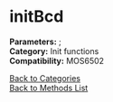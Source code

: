 # initBcd

**Parameters:** ;  
**Category:** Init functions  
**Compatibility:** MOS6502  


[Back to Categories](../categories/init_functions.md)  
[Back to Methods List](../../SUMMARY.md)
